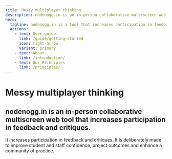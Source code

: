 ```yaml
---
title: Messy multiplayer thinking
description: nodenogg.in is an in-person collaborative multiscreen web tool that increases participation in feedback and critiques. Improves staff and student confidence, project outcomes and enhances a community of practice. Designed with privacy in mind, simple and quick to use, nodenogg.in supports your education practice by using networked technologies to enhance social learning spaces.
hero:
  tagline: nodenogg.in is a tool that increases participation in feedback and critiques. It is deliberately made to improve student and staff confidence, project outcomes and enhance a community of practice.
  actions:
    - text: User guide
      link: /guide/getting-started
      icon: right-arrow
      variant: primary
    - text: About
      link: /introduction/
    - text: Our Principles
      link: /principles/
---
```


# Messy multiplayer thinking

## nodenogg.in is an in-person collaborative multiscreen web tool that increases participation in feedback and critiques.

It increases participation in feedback and critiques. It is deliberately made to improve student and staff confidence, project outcomes and enhance a community of practice.
